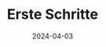 ---
title: "Erste Schritte"
date: 2024-04-03
description: 
draft: true
collapsible: true
weight: 1 
---
